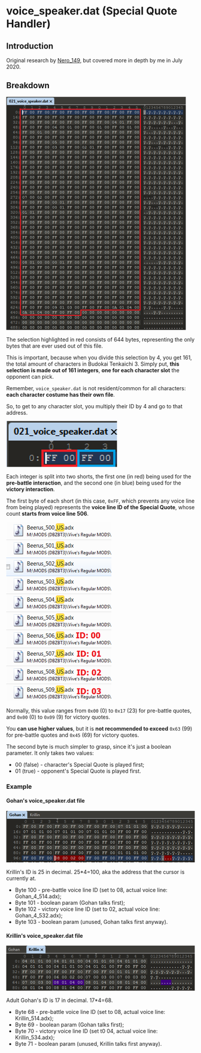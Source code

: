 # voice_speaker.dat (Special Quote Handler)

## Introduction
Original research by [Nero_149](https://www.youtube.com/@nero_149), but covered more in depth by me in July 2020.

## Breakdown
![speak-1](https://github.com/ViveTheModder/dbzbt3-research/blob/main/file-types/dat/img/speak-1.png)

The selection highlighted in red consists of 644 bytes, representing the only bytes that are ever used out of this file.

This is important, because when you divide this selection by 4, you get 161, the total amount of characters in Budokai Tenkaichi 3.
Simply put, **this selection is made out of 161 integers**, **one for each character slot** the opponent can pick.
 
Remember, ``voice_speaker.dat`` is not resident/common for all characters: **each character costume has their own file**.

So, to get to any character slot, you multiply their ID by 4 and go to that address.

![speak-2](https://github.com/ViveTheModder/dbzbt3-research/blob/main/file-types/dat/img/speak-2.png)

Each integer is split into two shorts, the first one (in red) being used for the **pre-battle interaction**, 
and the second one (in blue) being used for the **victory interaction**.

The first byte of each short (in this case, ``0xFF``, which prevents any voice line from being played) 
represents the **voice line ID of the Special Quote**, whose count **starts from voice line 506**.

![speak-3](https://github.com/ViveTheModder/dbzbt3-research/blob/main/file-types/dat/img/speak-3.png)

Normally, this value ranges from ``0x00`` (0) to ``0x17`` (23) for pre-battle quotes, and ``0x00`` (0) to ``0x09`` (9) for victory quotes.

You **can use higher values**, but it is **not recommended to exceed** ``0x63`` (99) for pre-battle quotes and ``0x45`` (69) for victory quotes.

The second byte is much simpler to grasp, since it's just a boolean parameter. It only takes two values:
* 00 (false) -  character's Special Quote is played first;
* 01 (true) - opponent's Special Quote is played first.

### Example

#### Gohan's voice_speaker.dat file
![speak-4](https://github.com/ViveTheModder/dbzbt3-research/blob/main/file-types/dat/img/speak-4.png)

Krillin's ID is 25 in decimal. 25*4=100, aka the address that the cursor is currently at. 
* Byte 100 - pre-battle voice line ID (set to 08, actual voice line: Gohan_4_514.adx);
* Byte 101 - boolean param (Gohan talks first);
* Byte 102 - victory voice line ID (set to 02, actual voice line: Gohan_4_532.adx);
* Byte 103 - boolean param (unused, Gohan talks first anyway).

#### Krillin's voice_speaker.dat file
![speak-5](https://github.com/ViveTheModder/dbzbt3-research/blob/main/file-types/dat/img/speak-5.png)

Adult Gohan's ID is 17 in decimal. 17*4=68.
* Byte 68 - pre-battle voice line ID (set to 08, actual voice line: Krillin_514.adx);
* Byte 69 - boolean param (Gohan talks first);
* Byte 70 - victory voice line ID (set t0 04, actual voice line: Krillin_534.adx);
* Byte 71 - boolean param (unused, Krillin talks first anyway).